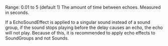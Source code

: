 Range: 0.01 to 5 (default 1) The amount of time between echoes. Measured
in seconds.

If a EchoSoundEffect is applied to a singular sound instead of a sound
group, if the sound stops playing before the delay causes an echo, the
echo will not play. Because of this, it is recommended to apply echo
effects to SoundGroups and not Sounds.